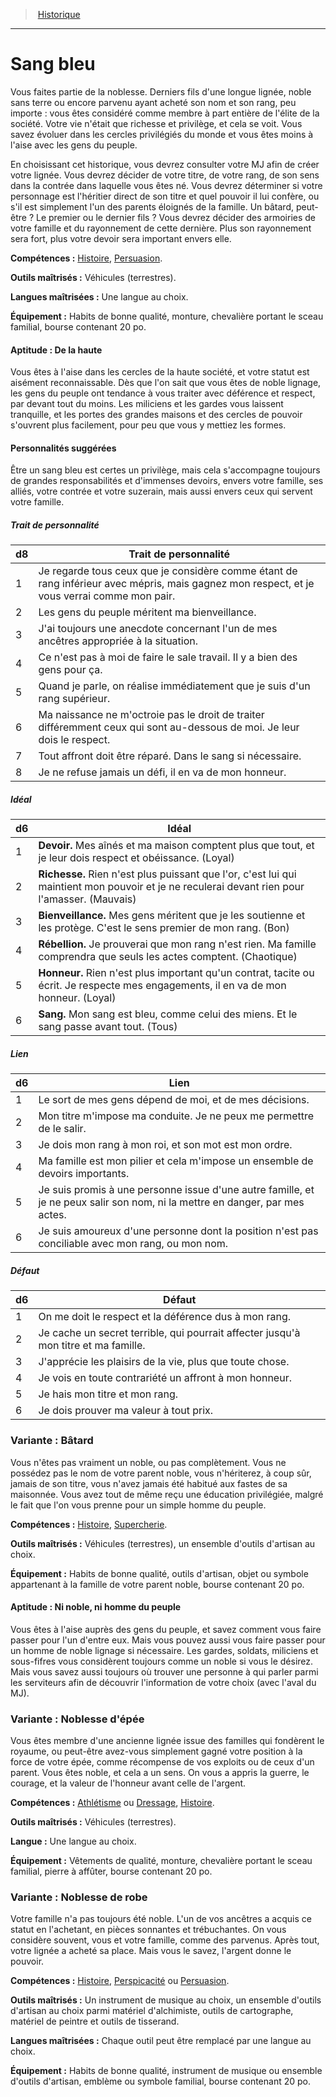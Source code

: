 
<!--BackgroundItem-->

> <!--ParentNameLink-->[Historique](backgrounds_hd.md)<!--/ParentNameLink-->

---

# <!--Name-->Sang bleu<!--/Name-->

<!--Description-->

Vous faites partie de la noblesse. Derniers fils d'une longue lignée, noble sans terre ou encore parvenu ayant acheté son nom et son rang, peu importe : vous êtes considéré comme membre à part entière de l'élite de la société. Votre vie n'était que richesse et privilège, et cela se voit. Vous savez évoluer dans les cercles privilégiés du monde et vous êtes moins à l'aise avec les gens du peuple.

En choisissant cet historique, vous devrez consulter votre MJ afin de créer votre lignée. Vous devrez décider de votre titre, de votre rang, de son sens dans la contrée dans laquelle vous êtes né. Vous devrez déterminer si votre personnage est l'héritier direct de son titre et quel pouvoir il lui confère, ou s'il est simplement l'un des parents éloignés de la famille. Un bâtard, peut-être ? Le premier ou le dernier fils ? Vous devrez décider des armoiries de votre famille et du rayonnement de cette dernière. Plus son rayonnement sera fort, plus votre devoir sera important envers elle.

<!--/Description-->

**Compétences :** <!--SkillProficiencies-->[Histoire], [Persuasion].<!--/SkillProficiencies-->

**Outils maîtrisés :** <!--MasteredTools-->Véhicules (terrestres).<!--/MasteredTools-->

**Langues maîtrisées :** <!--MasteredLanguages-->Une langue au choix.<!--/MasteredLanguages-->

**Équipement :** <!--Equipment-->Habits de bonne qualité, monture, chevalière portant le sceau familial, bourse contenant 20 po.<!--/Equipment-->

<!--FeatureItem-->

#### <!--Name-->Aptitude : De la haute<!--/Name-->

<!--Description-->

Vous êtes à l'aise dans les cercles de la haute société, et votre statut est aisément reconnaissable. Dès que l'on sait que vous êtes de noble lignage, les gens du peuple ont tendance à vous traiter avec déférence et respect, par devant tout du moins. Les miliciens et les gardes vous laissent tranquille, et les portes des grandes maisons et des cercles de pouvoir s'ouvrent plus facilement, pour peu que vous y mettiez les formes.

<!--/Description-->

<!--/FeatureItem-->

<!--Items-->

#### <!--Name-->Personnalités suggérées<!--/Name-->

<!--Description-->

Être un sang bleu est certes un privilège, mais cela s'accompagne toujours de grandes responsabilités et d'immenses devoirs, envers votre famille, ses alliés, votre contrée et votre suzerain, mais aussi envers ceux qui servent votre famille.

<!--/Description-->

<!--PersonalityTraitItem-->

##### <!--Name-->Trait de personnalité<!--/Name-->

<!--Table-->

|d8|Trait de personnalité|
|---|---|
|1|Je regarde tous ceux que je considère comme <!--br-->étant de rang inférieur avec mépris, mais <!--br-->gagnez mon respect, et je vous verrai comme <!--br-->mon pair.|
|2|Les gens du peuple méritent ma bienveillance.|
|3|J'ai toujours une anecdote concernant l'un de <!--br-->mes ancêtres appropriée à la situation.|
|4|Ce n'est pas à moi de faire le sale travail. Il y a <!--br-->bien des gens pour ça.|
|5|Quand je parle, on réalise immédiatement que <!--br-->je suis d'un rang supérieur.|
|6|Ma naissance ne m'octroie pas le droit de <!--br-->traiter différemment ceux qui sont au-dessous <!--br-->de moi. Je leur dois le respect.|
|7|Tout affront doit être réparé. Dans le sang si <!--br-->nécessaire.|
|8|Je ne refuse jamais un défi, il en va de mon <!--br-->honneur.|

<!--/Table-->

<!--/PersonalityTraitItem-->

<!--PersonalityIdealItem-->

##### <!--Name-->Idéal<!--/Name-->

<!--Table-->

|d6|Idéal|
|---|---|
|1|**Devoir.** Mes aînés et ma maison comptent plus <!--br-->que tout, et je leur dois respect et obéissance. <!--br-->(Loyal)|
|2|**Richesse.** Rien n'est plus puissant que l'or, c'est <!--br-->lui qui maintient mon pouvoir et je ne reculerai <!--br-->devant rien pour l'amasser. (Mauvais)|
|3|**Bienveillance.** Mes gens méritent que je les <!--br-->soutienne et les protège. C'est le sens premier <!--br-->de mon rang. (Bon)|
|4|**Rébellion.** Je prouverai que mon rang n'est <!--br-->rien. Ma famille comprendra que seuls les actes <!--br-->comptent. (Chaotique)|
|5|**Honneur.** Rien n'est plus important qu'un <!--br-->contrat, tacite ou écrit. Je respecte mes <!--br-->engagements, il en va de mon honneur. (Loyal)|
|6|**Sang.** Mon sang est bleu, comme celui des <!--br-->miens. Et le sang passe avant tout. (Tous)|

<!--/Table-->

<!--/PersonalityIdealItem-->

<!--PersonalityLinkItem-->

##### <!--Name-->Lien<!--/Name-->

<!--Table-->

|d6|Lien|
|---|---|
|1|Le sort de mes gens dépend de moi, et de mes <!--br-->décisions.|
|2|Mon titre m'impose ma conduite. Je ne peux <!--br-->me permettre de le salir.|
|3|Je dois mon rang à mon roi, et son mot est mon <!--br-->ordre.|
|4|Ma famille est mon pilier et cela m'impose un <!--br-->ensemble de devoirs importants.|
|5|Je suis promis à une personne issue d'une autre <!--br-->famille, et je ne peux salir son nom, ni la mettre <!--br-->en danger, par mes actes.|
|6|Je suis amoureux d'une personne dont la <!--br-->position n'est pas conciliable avec mon rang, <!--br-->ou mon nom.|

<!--/Table-->

<!--/PersonalityLinkItem-->

<!--PersonalityDefectItem-->

##### <!--Name-->Défaut<!--/Name-->

<!--Table-->

|d6|Défaut|
|---|---|
|1|On me doit le respect et la déférence dus à mon <!--br-->rang.|
|2|Je cache un secret terrible, qui pourrait affecter <!--br-->jusqu'à mon titre et ma famille.|
|3|J'apprécie les plaisirs de la vie, plus que toute <!--br-->chose.|
|4|Je vois en toute contrariété un affront à mon <!--br-->honneur.|
|5|Je hais mon titre et mon rang.|
|6|Je dois prouver ma valeur à tout prix.|

<!--/Table-->

<!--/PersonalityDefectItem-->

<!--/Items-->

<!--SubBackgroundItem-->

### <!--Name-->Variante : Bâtard<!--/Name-->

<!--Description-->

Vous n'êtes pas vraiment un noble, ou pas complètement. Vous ne possédez pas le nom de votre parent noble, vous n'hériterez, à coup sûr, jamais de son titre, vous n'avez jamais été habitué aux fastes de sa maisonnée. Vous avez tout de même reçu une éducation privilégiée, malgré le fait que l'on vous prenne pour un simple homme du peuple.

<!--/Description-->

**Compétences :** <!--SkillProficiencies-->[Histoire], [Supercherie].<!--/SkillProficiencies-->

**Outils maîtrisés :** <!--MasteredTools-->Véhicules (terrestres), un ensemble d'outils d'artisan au choix.<!--/MasteredTools-->

**Équipement :** <!--Equipment-->Habits de bonne qualité, outils d'artisan, objet ou symbole appartenant à la famille de votre parent noble, bourse contenant 20 po.<!--/Equipment-->

<!--FeatureItem-->

#### <!--Name-->Aptitude : Ni noble, ni homme du peuple<!--/Name-->

<!--Description-->

Vous êtes à l'aise auprès des gens du peuple, et savez comment vous faire passer pour l'un d'entre eux. Mais vous pouvez aussi vous faire passer pour un homme de noble lignage si nécessaire. Les gardes, soldats, miliciens et sous-fifres vous considèrent toujours comme un noble si vous le désirez. Mais vous savez aussi toujours où trouver une personne à qui parler parmi les serviteurs afin de découvrir l'information de votre choix (avec l'aval du MJ).

<!--/Description-->

<!--/FeatureItem-->

<!--/SubBackgroundItem-->

<!--SubBackgroundItem-->

### <!--Name-->Variante : Noblesse d'épée<!--/Name-->

<!--Description-->

Vous êtes membre d'une ancienne lignée issue des familles qui fondèrent le royaume, ou peut-être avez-vous simplement gagné votre position à la force de votre épée, comme récompense de vos exploits ou de ceux d'un parent. Vous êtes noble, et cela a un sens. On vous a appris la guerre, le courage, et la valeur de l'honneur avant celle de l'argent.

<!--/Description-->

**Compétences :** <!--SkillProficiencies-->[Athlétisme] ou [Dressage], [Histoire].<!--/SkillProficiencies-->

**Outils maîtrisés :** <!--MasteredTools-->Véhicules (terrestres).<!--/MasteredTools-->

**Langue :** <!--MasteredLanguages-->Une langue au choix.<!--/MasteredLanguages-->

**Équipement :** <!--Equipment-->Vêtements de qualité, monture, chevalière portant le sceau familial, pierre à affûter, bourse contenant 20 po.<!--/Equipment-->

<!--/SubBackgroundItem-->

<!--SubBackgroundItem-->

### <!--Name-->Variante : Noblesse de robe<!--/Name-->

<!--Description-->

Votre famille n'a pas toujours été noble. L'un de vos ancêtres a acquis ce statut en l'achetant, en pièces sonnantes et trébuchantes. On vous considère souvent, vous et votre famille, comme des parvenus. Après tout, votre lignée a acheté sa place. Mais vous le savez, l'argent donne le pouvoir.

<!--/Description-->

**Compétences :** <!--SkillProficiencies-->[Histoire], [Perspicacité] ou [Persuasion].<!--/SkillProficiencies-->

**Outils maîtrisés :** <!--MasteredTools-->Un instrument de musique au choix, un ensemble d'outils d'artisan au choix parmi matériel d'alchimiste, outils de cartographe, matériel de peintre et outils de tisserand.<!--/MasteredTools-->

**Langues maîtrisées :** <!--MasteredLanguages-->Chaque outil peut être remplacé par une langue au choix.<!--/MasteredLanguages-->

**Équipement :** <!--Equipment-->Habits de bonne qualité, instrument de musique ou ensemble d'outils d'artisan, emblème ou symbole familial, bourse contenant 20 po.<!--/Equipment-->

<!--/SubBackgroundItem-->

<!--/BackgroundItem-->

[Athlétisme]: abilities_strength_hd.md#athlétisme
[Dressage]: abilities_wisdom_hd.md#dressage
[Histoire]: abilities_intelligence_hd.md#histoire
[Perspicacité]: abilities_wisdom_hd.md#perspicacité
[Persuasion]: abilities_charisma_hd.md#persuasion
[Supercherie]: abilities_charisma_hd.md#supercherie
